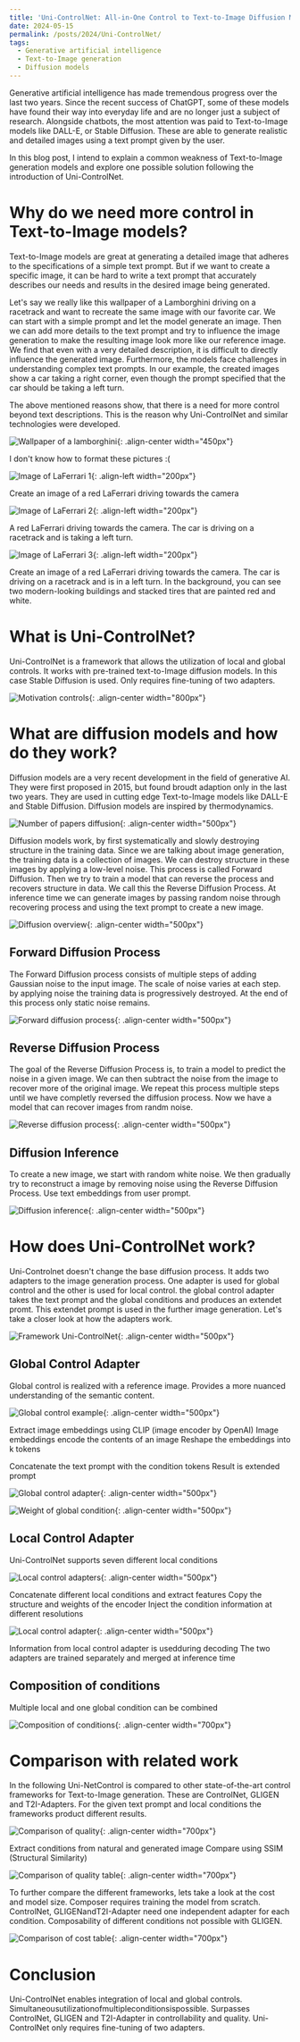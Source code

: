 ```yaml
---
title: 'Uni-ControlNet: All-in-One Control to Text-to-Image Diffusion Models - DRAFT'
date: 2024-05-15
permalink: /posts/2024/Uni-ControlNet/
tags:
  - Generative artificial intelligence
  - Text-to-Image generation
  - Diffusion models
---
```


Generative artificial intelligence has made tremendous progress over the last two years.
Since the recent success of ChatGPT, some of these models have found their way into everyday life and are no longer just a subject of research.
Alongside chatbots, the most attention was paid to Text-to-Image models like DALL-E, or Stable Diffusion.
These are able to generate realistic and detailed images using a text prompt given by the user.

In this blog post, I intend to explain a common weakness of Text-to-Image generation models and explore one possible solution following the introduction of Uni-ControlNet.

Why do we need more control in Text-to-Image models?
======

Text-to-Image models are great at generating a detailed image that adheres to the specifications of a simple text prompt.
But if we want to create a specific image, it can be hard to write a text prompt that accurately describes our needs and results in the desired image being generated.

Let's say we really like this wallpaper of a Lamborghini driving on a racetrack and want to recreate the same image with our favorite car.
We can start with a simple prompt and let the model generate an image.
Then we can add more details to the text prompt and try to influence the image generation to make the resulting image look more like our reference image.
We find that even with a very detailed description, it is difficult to directly influence the generated image.
Furthermore, the models face challenges in understanding complex text prompts.
In our example, the created images show a car taking a right corner, even though the prompt specified that the car should be taking a left turn. 

The above mentioned reasons show, that there is a need for more control beyond text descriptions.
This is the reason why Uni-ControlNet and similar technologies were developed.

![Wallpaper of a lamborghini](/images/lamborghini_wallpaper.jpg){: .align-center width="450px"}

I don't know how to format these pictures :(

![Image of LaFerrari 1](/images/laferrari_image_1.jpeg){: .align-left width="200px"}
<figcaption>Create an image of a red LaFerrari driving towards the camera</figcaption>

![Image of LaFerrari 2](/images/laferrari_image_2.jpeg){: .align-left width="200px"}
<figcaption>A red LaFerrari driving towards the camera. The car is driving on a racetrack and is taking a left turn.</figcaption>

![Image of LaFerrari 3](/images/laferrari_image_3.jpeg){: .align-left width="200px"}
<figcaption>Create an image of a red LaFerrari driving towards the camera. The car is driving on a racetrack and is in a left turn. 
In the background, you can see two modern-looking buildings and stacked tires that are painted red and white.</figcaption>


What is Uni-ControlNet?
======

Uni-ControlNet is a framework that allows the utilization of local and global controls.
It works with pre-trained text-to-Image diffusion models. In this case Stable Diffusion is used.
Only requires fine-tuning of two adapters.

![Motivation controls](/images/motivation_controls.png){: .align-center width="800px"}


What are diffusion models and how do they work?
======

Diffusion models are a very recent development in the field of generative AI. 
They were first proposed in 2015, but found broudt adaption only in the last two years.
They are used in cutting edge Text-to-Image models like DALL-E and Stable Diffusion.
Diffusion models are inspired by thermodynamics.

![Number of papers diffusion](/images/number_of_papers_diffusion.png){: .align-center width="500px"}

Diffusion models work, by first systematically and slowly destroying structure in the training data.
Since we are talking about image generation, the training data is a collection of images.
We can destroy structure in these images by applying a low-level noise.
This process is called Forward Diffusion.
Then we try to train a model that can reverse the process and recovers structure in data.
We call this the Reverse Diffusion Process.
At inference time we can generate images by passing random noise through recovering process
and using the text prompt to create a new image.

![Diffusion overview](/images/diffusion_overview.png){: .align-center width="500px"}

Forward Diffusion Process
------

The Forward Diffusion process consists of multiple steps of adding Gaussian noise to the input image.
The scale of noise varies at each step.
by applying noise the training data is progressively destroyed.
At the end of this process only static noise remains.

![Forward diffusion process](/images/forward_diffusion_process.png){: .align-center width="500px"}

Reverse Diffusion Process
------

The goal of the Reverse Diffusion Process is, to train a model to predict the noise in a given image.
We can then subtract the noise from the image to recover more of the original image.
We repeat this process multiple steps until we have completly reversed the diffusion process.
Now we have a model that can recover images from randm noise.

![Reverse diffusion process](/images/reverse_diffusion_process.png){: .align-center width="500px"}

Diffusion Inference
------

To create a new image, we start with random white noise.
We then gradually try to reconstruct a image by removing noise using the Reverse Diffusion Process.
Use text embeddings from user prompt.

![Diffusion inference](/images/diffusion_inference.png){: .align-center width="500px"}


How does Uni-ControlNet work?
======

Uni-Controlnet doesn't change the base diffusion process.
It adds two adapters to the image generation process.
One adapter is used for global control and the other is used for local control.
the global control adapter takes the text prompt and the global conditions and produces an extendet promt.
This extendet prompt is used in the further image generation.
Let's take a closer look at how the adapters work.

![Framework Uni-ControlNet](/images/framework_uni-controlnet.png){: .align-center width="500px"}

Global Control Adapter
------

Global control is realized with a reference image.
Provides a more nuanced understanding of the semantic content.

![Global control example](/images/global_control_example.png){: .align-center width="500px"}

Extract image embeddings using CLIP (image encoder by OpenAI)
Image embeddings encode the contents of an image
Reshape the embeddings into k tokens

Concatenate the text prompt with the condition tokens
Result is extended prompt

![Global control adapter](/images/global_control_adapter.png){: .align-center width="500px"}

![Weight of global condition](/images/weight_of_global_condition.png){: .align-center width="500px"}

Local Control Adapter
------

Uni-ControlNet supports seven different local conditions

![Local control adapters](/images/local_control_adapters.png){: .align-center width="500px"}

Concatenate different local conditions and extract features
Copy the structure and weights of the encoder
Inject the condition information at different resolutions

![Local control adapter](/images/local_control_adapter.png){: .align-center width="500px"}

Information from local control adapter is usedduring decoding
The two adapters are trained separately and merged at inference time

Composition of conditions
------

Multiple local and one global condition can be combined

![Composition of conditions](/images/composition_of_conditions.png){: .align-center width="700px"}


Comparison with related work
======

In the following Uni-NetControl is compared to other state-of-the-art control frameworks for Text-to-Image generation.
These are ControlNet, GLIGEN and T2I-Adapters.
For the given text prompt and local conditions the frameworks product different results.

![Comparison of quality](/images/comparison_quality.png){: .align-center width="700px"}

Extract conditions from natural and generated image
Compare using SSIM (Structural Similarity)

![Comparison of quality table](/images/comparison_quality_table.png){: .align-center width="700px"}

To further compare the different frameworks, lets take a look at the cost and model size.
Composer requires training the model from scratch.
ControlNet, GLIGENandT2I-Adapter need one independent adapter for each condition.
Composability of different conditions not possible with GLIGEN.

![Comparison of cost table](/images/comparison_cost_table.png){: .align-center width="700px"}


Conclusion
======

Uni-ControlNet enables integration of local and global controls.
Simultaneousutilizationofmultipleconditionsispossible.
Surpasses ControlNet, GLIGEN and T2I-Adapter in controllability and quality.
Uni-ControlNet only requires fine-tuning of two adapters.

